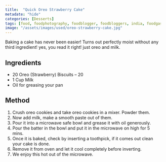 ```yaml
---
title:  "Quick Oreo Strawberry Cake"
metadate: "hide"
categories: [Desserts]
tags: [food, foodphotography, foodblogger, foodbloggers, india, foodgasm, indianfood, love, foodcoma, foodporn,indiancooking, indianrecipe, foodlovers, indianfood, indianfoodbloggers, foodiesofinstagram, foodlove, indian, indiancouple, eatlocal, eathealthy, eatwell, desifood, trending, tasty, taste, yummyinmytummy, foodie, instafood, instafoodie, foodstagram, instagood, passionatepaprika, foodblog, easy, indian, recipe, mothersrecipe, cooking, easycooking, easyrecipe, simple, simplefood ]
image: "/assets/images/used/oreo-strawberry-cake.jpg"
---
```


Baking a cake has never been easier! Turns out perfectly moist without any third ingredient! yes, you read it right! just oreo and milk.

## Ingredients

- 20 Oreo (Strawberry) Biscuits – 20
- 1 Cup Milk 
- Oil for greasing your pan

## Method

1. Crush oreo cookies and take oreo cookies in a mixer. Powder them.
2. Now add milk, make a smooth paste out of them. 
3. Pour it into a microwave safe bowl and grease it with oil generously. 
4. Pour the batter in the bowl and put it in the microwave on high for 5 mins.
5. Once it is baked, check by inserting a toothpick, if it comes out clean your cake is done.
6. Remove it from oven and let it cool completely before inverting. 
7. We enjoy this hot out of the microwave.

